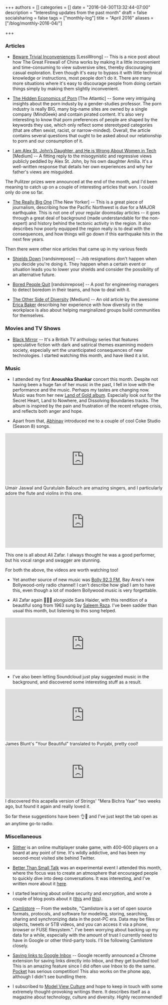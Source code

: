+++
authors = []
categories = []
date = "2016-04-30T13:32:44-07:00"
description = "Interesting updates from the past month"
draft = false
socialsharing = false
tags = ["monthly-log"]
title = "April 2016"
aliases = ["/blog/monthly-2016-04/"]

+++

### Articles

- [Beware Trivial Inconveniences](http://lesswrong.com/lw/f1/beware_trivial_inconveniences/) [LessWrong] -- This is a nice post about how The Great Firewall of China works by making it a little inconvenient and time-consuming to view subversive sites, thereby discouraging casual exploration. Even though it's easy to bypass it with little technical knowledge or instructions, most people don't do it. There are many more situations where it's easy to discourage people from doing certain things simply by making them slightly inconvenient.

- [The Hidden Economics of Porn](http://www.theatlantic.com/business/archive/2016/04/pornography-industry-economics-tarrant/476580/) [The Atlantic] -- Some very intriguing insights about the porn industy by a gender-studies professor. The porn industry is really BIG, many big-name sites are owned by a single company (MindGeek) and contain pirated content. It's also very interesting to know that porn preferences of people are shaped by the keywords they use, which only reflect some stereotyped categories (that are often sexist, racist, or narrow-minded). Overall, the article contains several questions that ought to be asked about our relationship to porn and our consumption of it.

- [I am Alex St. John’s Daughter, and He is Wrong About Women in Tech](https://medium.com/@milistjohn/i-am-alex-st-john-s-daughter-and-he-is-wrong-about-women-in-tech-4728545e7c0e#.o0x2dflzr) [Medium] -- A fitting reply to the misogynistic and regressive views publicly peddled by Alex St. John, by his own daughter Amilia. It's a well-written response that details her own experiences and why her father's views are misguided.

The Pulitzer prizes were announced at the end of the month, and I'd been meaning to catch up on a couple of interesting articles that won. I could only do one so far.

- [The Really Big One](http://www.newyorker.com/magazine/2015/07/20/the-really-big-one) [The New Yorker] -- This is a great piece of journalism, describing how the Pacific Northwest is due for a MAJOR earthquake. This is not one of your regular doomsday articles -- it goes through a great deal of background (made understandable for the non-expert) and history behind the tectonic activity in the region. It also describes how poorly equipped the region really is to deal with the consequences, and how things will go down if this earthquake hits in the next few years.

Then there were other nice articles that came up in my various feeds

- [Shields Down](http://randsinrepose.com/archives/shields-down/) [randsinrepose] -- Job resignations don't happen when you decide you're doing it. They happen when a certain event or situation leads you to lower your shields and consider the possibility of an alternative future.

- [Bored People Quit](http://randsinrepose.com/archives/bored-people-quit/) [randsinrepose] -- A post for engineering managers to detect boredom in their teams, and how to deal with it.

- [The Other Side of Diversity](https://medium.com/this-is-hard/the-other-side-of-diversity-1bb3de2f053e#.7ll31ndb5) [Medium] -- An old article by the awesome [Erica Baker](https://twitter.com/EricaJoy) describing her experience with how diversity in the workplace is also about helping marginalized groups build communities for themselves.

### Movies and TV Shows
- [Black Mirror](http://www.imdb.com/title/tt2085059/) -- It's a British TV anthology series that features speculative fiction with dark and satirical themes examining modern society, especially wrt the unanticipated consequences of new technologies. I started watching this month, and have liked it a lot.

### Music
- I attended my first **Anoushka Shankar** concert this month. Despite not having been a huge fan of her music in the past, I fell in love with the performance and the music. Perhaps my tastes are changing now. Music was from her new [Land of Gold album](https://www.youtube.com/watch?v=sVd3o9OuyxM&list=PLGjLVtehjLeV_z6twUDRKzDkJFhzYbXIV). Especially look out for the Secret Heart, Land to Nowhere, and Dissolving Boundaries tracks. The album is inspired by the pain and frustration of the recent refugee crisis, and reflects both anger and hope.

- Apart from that, [Abhinav](https://twitter.com/Equivalnce) introduced me to a couple of cool Coke Studio (Season 8) songs.

<iframe width="100%" height="166" scrolling="no" frameborder="no" src="https://w.soundcloud.com/player/?url=https%3A//api.soundcloud.com/tracks/220247852&amp;color=ff5500&amp;auto_play=false&amp;hide_related=false&amp;show_comments=true&amp;show_user=true&amp;show_reposts=false"></iframe>
Umair Jaswal and Quratulain Balouch are amazing singers, and I particularly adore the flute and violins in this one.

<iframe width="100%" height="166" scrolling="no" frameborder="no" src="https://w.soundcloud.com/player/?url=https%3A//api.soundcloud.com/tracks/220248535&amp;color=ff5500&amp;auto_play=false&amp;hide_related=false&amp;show_comments=true&amp;show_user=true&amp;show_reposts=false"></iframe>

This one is all about Ali Zafar. I always thought he was a good performer, but his vocal range and swagger are stunning.

For both the above, the videos are worth watching too!

- Yet another source of new music was [Bolly 92.3 FM](http://bolly923fm.com/), Bay Area's new Bollywood-only radio channel! I can't describe how glad I am to have this, even though a lot of modern Bollywood music is very forgettable.

- Ali Zafar again 💜💜💜 alongside Sara Haider, with this rendition of a beautiful song from 1963 sung by [Saleem Raza](https://en.wikipedia.org/wiki/Saleem_Raza_(Pakistani_singer)). I've been sadder than usual this month, but listening to this song helped.

<iframe width="100%" height="166" scrolling="no" frameborder="no" src="https://w.soundcloud.com/player/?url=https%3A//api.soundcloud.com/tracks/222734241&amp;color=ff5500&amp;auto_play=false&amp;hide_related=false&amp;show_comments=true&amp;show_user=true&amp;show_reposts=false"></iframe>

- I've also been letting Soundcloud just play suggested music in the background, and discovered some interesting stuff as a result.

<iframe width="100%" height="166" scrolling="no" frameborder="no" src="https://w.soundcloud.com/player/?url=https%3A//api.soundcloud.com/tracks/97173470&amp;color=ff5500&amp;auto_play=false&amp;hide_related=false&amp;show_comments=true&amp;show_user=true&amp;show_reposts=false"></iframe>
James Blunt's "Your Beautiful" translated to Punjabi, pretty cool!

<iframe width="100%" height="166" scrolling="no" frameborder="no" src="https://w.soundcloud.com/player/?url=https%3A//api.soundcloud.com/tracks/167677079&amp;color=ff5500&amp;auto_play=false&amp;hide_related=false&amp;show_comments=true&amp;show_user=true&amp;show_reposts=false"></iframe>
I discovered this acapella version of Strings' "Mera Bichra Yaar" two weeks ago, but found it again and really loved it.

So far these suggestions have been 👌👏 and I've just kept the tab open as an anytime go-to radio.

### Miscellaneous

- [Slither](http://slither.io/) is an online multiplayer snake game, with 400-600 players on a board at any point of time. It's wildly addictive, and has been my second-most visited site behind Twitter.

- [Better Than Small Talk](http://www.betterthansmalltalk.com/#end-small-talk) was an experimental event I attended this month, where the focus was to create an atmosphere that encouraged people to quickly dive into deep conversations. It was interesting, and I've written more about it [here](/blog/better-than-small-talk).

- I started learning about online security and encryption, and wrote a couple of blog posts about it ([this](/blog/playing-with-keybase-io) and [this](/blog/signing-git-commits-gpg)).

- [Camlistore](https://camlistore.org/) -- From the website, "Camlistore is a set of open source formats, protocols, and software for modeling, storing, searching, sharing and synchronizing data in the post-PC era. Data may be files or objects, tweets or 5TB videos, and you can access it via a phone, browser or FUSE filesystem.". I've been worrying about backing up my data for a while, especially with the amount of trust I currently need to have in Google or other third-party tools. I'll be following Camlistore closely.

- [Saving links to Google Inbox](https://gmail.googleblog.com/2016/04/inbox-by-gmail-better-way-to-keep-track.html) -- Google recently announced a Chrome extension for saving links directly into Inbox, and they get bundled too! This is an amazing feature since I did often use Inbox to do the same. [Pocket](https://getpocket.com/) has serious competition! This also works on the phone app, although I didn't see bundling there.

- I subscribed to [Model View Culture](https://modelviewculture.com/) and hope to keep in touch with some extremely thought-provoking writings there. It describes itself as a magazine about technology, culture and diversity. Highly recommended!

